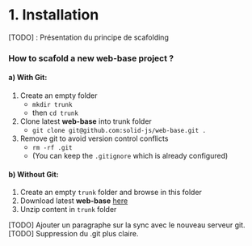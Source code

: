 # 1. Installation


[TODO] : Présentation du principe de scafolding


### How to scafold a new web-base project ?


#### a) With Git:
1. Create an empty folder
	- `mkdir trunk`
	- then `cd trunk`
2. Clone latest **web-base** into trunk folder
	- `git clone git@github.com:solid-js/web-base.git .`
3. Remove git to avoid version control conflicts
	- `rm -rf .git`
	- (You can keep the `.gitignore` which is already configured)

#### b) Without Git:
1. Create an empty `trunk` folder and browse in this folder
2. Download latest **web-base** [here](https://github.com/solid-js/web-base/archive/master.zip)
3. Unzip content in `trunk` folder


[TODO] Ajouter un paragraphe sur la sync avec le nouveau serveur git.
[TODO] Suppression du .git plus claire.
